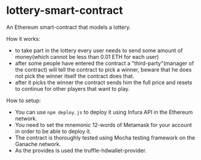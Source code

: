 # lottery-smart-contract
An Ethereum smart-contract that models a lottery.

How it works:
  - to take part in the lottery every user needs to send some amount of money(which cannot be less than 0.01 ETH for each user)
  - after some people have entered the contract a "third-party"(manager of the contract) will tell the contract to pick a winner,
    beware that he does not pick the winner itself the contract does that.
  - after it picks the winner the contract sends him the full price and resets to continue for other players that want to play.
  
How to setup:
  * You can use ```npm deploy.js``` to deploy it using Infura API in the Ethereum network.
  * You need to set the mnemonic 12-words of Metamask for your account in order to be able to deploy it.
  * The contract is thoroughly tested using Mocha testing framework on the Ganache network.
  * As the provides is used the truffle-hdwallet-provider.
